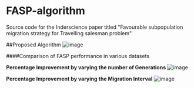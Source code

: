 # FASP-algorithm
Source code for the Inderscience paper titled "Favourable subpopulation migration strategy for Travelling salesman problem" 

##Proposed Algorithm
![image](https://user-images.githubusercontent.com/30732059/118697989-889d9580-b82d-11eb-95d6-6e1a57c41d63.png)

####Comparison of FASP performance in various datasets

**Percentage Improvement by varying the number of Generations**
![image](https://user-images.githubusercontent.com/30732059/118698489-16798080-b82e-11eb-92fc-35059747db5e.png)

**Percentage Improvement by varying the Migration Interval**
![image](https://user-images.githubusercontent.com/30732059/118698528-25603300-b82e-11eb-9eea-474f129b4220.png)
